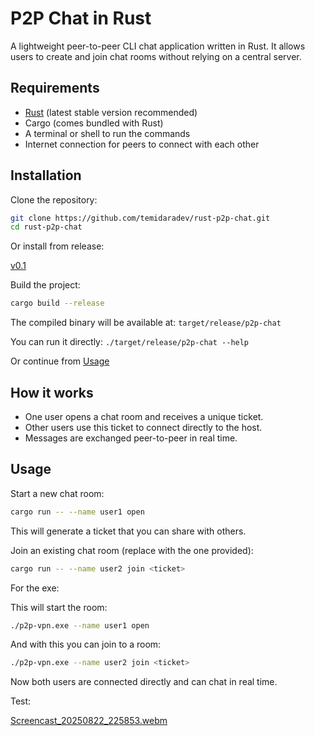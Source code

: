# P2P Chat in Rust

A lightweight peer-to-peer CLI chat application written in Rust. It allows users to create and join chat rooms without relying on a central server.

## Requirements

- [Rust](https://www.rust-lang.org/) (latest stable version recommended)
- Cargo (comes bundled with Rust)
- A terminal or shell to run the commands
- Internet connection for peers to connect with each other

## Installation

Clone the repository:

```sh
git clone https://github.com/temidaradev/rust-p2p-chat.git
cd rust-p2p-chat
```

Or install from release:

[v0.1](https://github.com/temidaradev/rust-p2p-chat/releases/tag/v0.1)

Build the project:

```sh
cargo build --release
```

The compiled binary will be available at: `target/release/p2p-chat`

You can run it directly: `./target/release/p2p-chat --help`

Or continue from [Usage](https://github.com/temidaradev/rust-p2p-chat/blob/main/README.md#usage)

## How it works

- One user opens a chat room and receives a unique ticket.
- Other users use this ticket to connect directly to the host.
- Messages are exchanged peer-to-peer in real time.

## Usage

Start a new chat room:

```sh
cargo run -- --name user1 open
```

This will generate a ticket that you can share with others.

Join an existing chat room (replace <ticket> with the one provided):

```sh
cargo run -- --name user2 join <ticket>
```

For the exe:

This will start the room:

```sh
./p2p-vpn.exe --name user1 open
```

And with this you can join to a room:

```sh
./p2p-vpn.exe --name user2 join <ticket>
```

Now both users are connected directly and can chat in real time.

Test:

[Screencast_20250822_225853.webm](https://github.com/user-attachments/assets/1325c830-45b2-4e6a-bf31-a450a923bb86)
